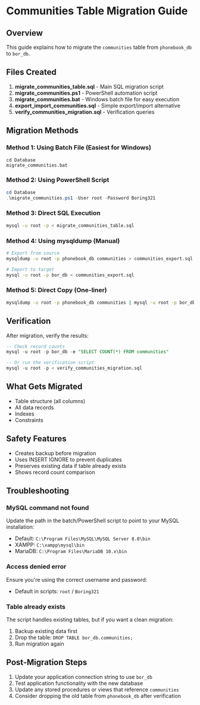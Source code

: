 # Communities Table Migration Guide

## Overview
This guide explains how to migrate the `communities` table from `phonebook_db` to `bor_db`.

## Files Created
1. **migrate_communities_table.sql** - Main SQL migration script
2. **migrate_communities.ps1** - PowerShell automation script
3. **migrate_communities.bat** - Windows batch file for easy execution
4. **export_import_communities.sql** - Simple export/import alternative
5. **verify_communities_migration.sql** - Verification queries

## Migration Methods

### Method 1: Using Batch File (Easiest for Windows)
```batch
cd Database
migrate_communities.bat
```

### Method 2: Using PowerShell Script
```powershell
cd Database
.\migrate_communities.ps1 -User root -Password Boring321
```

### Method 3: Direct SQL Execution
```bash
mysql -u root -p < migrate_communities_table.sql
```

### Method 4: Using mysqldump (Manual)
```bash
# Export from source
mysqldump -u root -p phonebook_db communities > communities_export.sql

# Import to target
mysql -u root -p bor_db < communities_export.sql
```

### Method 5: Direct Copy (One-liner)
```bash
mysqldump -u root -p phonebook_db communities | mysql -u root -p bor_db
```

## Verification
After migration, verify the results:

```sql
-- Check record counts
mysql -u root -p bor_db -e "SELECT COUNT(*) FROM communities"

-- Or run the verification script
mysql -u root -p < verify_communities_migration.sql
```

## What Gets Migrated
- Table structure (all columns)
- All data records
- Indexes
- Constraints

## Safety Features
- Creates backup before migration
- Uses INSERT IGNORE to prevent duplicates
- Preserves existing data if table already exists
- Shows record count comparison

## Troubleshooting

### MySQL command not found
Update the path in the batch/PowerShell script to point to your MySQL installation:
- Default: `C:\Program Files\MySQL\MySQL Server 8.0\bin`
- XAMPP: `C:\xampp\mysql\bin`
- MariaDB: `C:\Program Files\MariaDB 10.x\bin`

### Access denied error
Ensure you're using the correct username and password:
- Default in scripts: `root` / `Boring321`

### Table already exists
The script handles existing tables, but if you want a clean migration:
1. Backup existing data first
2. Drop the table: `DROP TABLE bor_db.communities;`
3. Run migration again

## Post-Migration Steps
1. Update your application connection string to use `bor_db`
2. Test application functionality with the new database
3. Update any stored procedures or views that reference `communities`
4. Consider dropping the old table from `phonebook_db` after verification